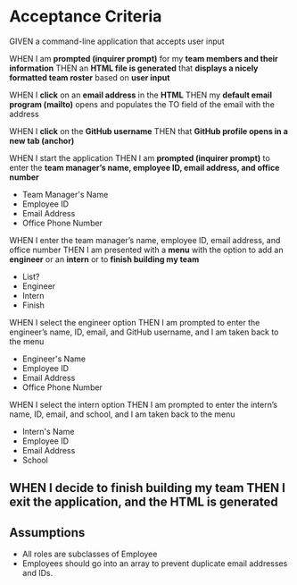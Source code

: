 # Acceptance Criteria

GIVEN a command-line application that accepts user input

WHEN I am **prompted (inquirer prompt)** for my **team members and their information**
THEN an **HTML file is generated** that **displays a nicely formatted team roster** based on **user input**

WHEN I **click** on an **email address** in the **HTML**
THEN my **default email program (mailto)** opens and populates the TO field of the email with the address

WHEN I **click** on the **GitHub username**
THEN that **GitHub profile opens in a new tab (anchor)**

WHEN I start the application
THEN I am **prompted (inquirer prompt)** to enter the **team manager’s name, employee ID, email address, and office number**
- Team Manager's Name
- Employee ID
- Email Address
- Office Phone Number

WHEN I enter the team manager’s name, employee ID, email address, and office number
THEN I am presented with a **menu** with the option to add an **engineer** or an **intern** or to **finish building my team**
- List?
- Engineer
- Intern
- Finish



WHEN I select the engineer option
THEN I am prompted to enter the engineer’s name, ID, email, and GitHub username, and I am taken back to the menu
- Engineer's Name
- Employee ID
- Email Address
- Office Phone Number

WHEN I select the intern option
THEN I am prompted to enter the intern’s name, ID, email, and school, and I am taken back to the menu
- Intern's Name
- Employee ID
- Email Address
- School

WHEN I decide to finish building my team
THEN I exit the application, and the HTML is generated
---

## Assumptions
- All roles are subclasses of Employee
- Employees should go into an array to prevent duplicate email addresses and IDs.